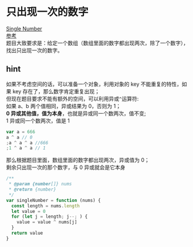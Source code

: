 # 只出现一次的数字

[Single Number](https://leetcode.com/problems/single-number/)  
[参考](https://github.com/azl397985856/leetcode/blob/master/problems/136.single-number.md)  
题目大致要求是：给定一个数组（数组里面的数字都出现两次，除了一个数字），找出只出现一次的数字。

## hint

如果不考虑空间的话，可以准备一个对象，利用对象的 key 不能重复的特性，如果 key 存在了，那么数字肯定重复出现；  
但现在题目要求不能有额外的空间，可以利用异或`^`运算符:  
如果 a、b 两个值相同，异或结果为 0，否则为 1；  
**0 异或其他值，值为本身**，也就是异或同一个数两次，值不变;  
1 异或同一个数两次，值是 1

```js
var a = 666
a ^ a // 0
;a ^ a ^ a //666
;1 ^ a ^ a // 1
```

那么根据题目里面，数组里面的数字都出现两次，异或值为 0；  
剩余只出现一次的那个数字，与 0 异或就会是它本身

```js
/**
 * @param {number[]} nums
 * @return {number}
 */
var singleNumber = function (nums) {
  const length = nums.length
  let value = 0
  for (let j = length; j--; ) {
    value = value ^ nums[j]
  }
  return value
}
```
